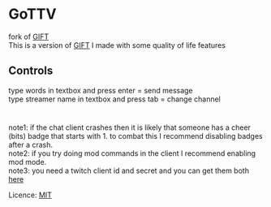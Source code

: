 # GoTTV
fork of [GIFT](https://github.com/issork/gift)  
This is a version of [GIFT](https://github.com/issork/gift) I made with some quality of life features  
## Controls  
type words in textbox and press enter = send message  
type streamer name in textbox and press tab = change channel  
  #
note1: if the chat client crashes then it is likely that someone has a cheer (bits) badge that starts with 1. to combat this I recommend disabling badges after a crash.  
note2: if you try doing mod commands in the client I recommend enabling mod mode.   
note3: you need a twitch client id and secret and you can get them both [here](https://dev.twitch.tv/console)  

  Licence: [MIT](LICENSE)